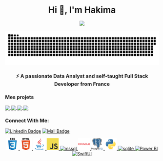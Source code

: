 <h1 align="center">Hi 👋, I'm Hakima</h1>

<p style="margin: 15px;" align="center">
    <img src="https://readme-typing-svg.herokuapp.com?duration=2000&color=FF0099&center=true&vCenter=true&lines=Data+Analyst;Functional+Developer">
</p>

<!-- snake graph -->
<div align="center">
  <picture>
    <source media="(prefers-color-scheme: dark)" srcset="https://github.com/haaaaakima/haaaaakima/blob/main/snake-dark.svg" />
    <source media="(prefers-color-scheme: light), (prefers-color-scheme: no-preference)" srcset="https://github.com/haaaaakima/haaaaakima/blob/main/snake.svg" />
    <img src="https://github.com/haaaaakima/haaaaakima/blob/main/snake.svg" alt="github-snake" />
  </picture>
<!-- <h4> _generated with [Platane/snk](https://platane.me/snk/)_</h4> -->
</div>

<h3 align="center">⚡ A passionate Data Analyst and self-taught Full Stack Developer from France</h3>

### Mes projets

<a href="https://github.com/haaaaakima/rapport-de-stage">
  <img align="center" src="https://github-readme-stats.vercel.app/api/pin/?username=haaaaakima&repo=rapport-de-stage&theme=algolia" />
</a>
<a href="https://github.com/haaaaakima/GOTRIP">
  <img align="center" src="https://github-readme-stats.vercel.app/api/pin/?username=haaaaakima&repo=GOTRIP&theme=algolia" />
</a>
<a href="https://github.com/haaaaakima/projet-airbus/blob/main/README.md">
  <img align="center" src="https://github-readme-stats.vercel.app/api/pin/?username=haaaaakima&repo=Projet-Airbus&theme=algolia" />
</a>
<a href="https://github.com/haaaaakima/projet-swift-appli-iOS">
  <img align="center" src="https://github-readme-stats.vercel.app/api/pin/?username=haaaaakima&repo=Projet-Swift-Appli-iOS&theme=algolia" />
</a>

### Connect With Me:

[![Linkedin Badge](https://img.shields.io/badge/LinkedIn-0077B5?style=for-the-badge&logo=linkedin&logoColor=white)](https://www.linkedin.com/in/hakima-achak) 
[![Mail Badge](https://img.shields.io/badge/Gmail-D14836?style=for-the-badge&logo=gmail&logoColor=white)](mailto:hakimaachak31@gmail.com)

<!-- Top Usage Languages: -->
<p align="center">
    <a href="https://www.w3schools.com/css/" target="_blank" rel="noreferrer"> 
        <img src="https://raw.githubusercontent.com/devicons/devicon/master/icons/css3/css3-original-wordmark.svg" alt="css3" width="40" height="40"/> 
    </a>
    <a href="https://www.w3.org/html/" target="_blank" rel="noreferrer"> 
        <img src="https://raw.githubusercontent.com/devicons/devicon/master/icons/html5/html5-original-wordmark.svg" alt="html5" width="40" height="40"/> 
    </a>
    <a href="https://www.java.com" target="_blank" rel="noreferrer"> 
        <img src="https://raw.githubusercontent.com/devicons/devicon/master/icons/java/java-original.svg" alt="java" width="40" height="40"/> 
    </a>
    <a href="https://developer.mozilla.org/en-US/docs/Web/JavaScript" target="_blank" rel="noreferrer"> 
        <img src="https://raw.githubusercontent.com/devicons/devicon/master/icons/javascript/javascript-original.svg" alt="javascript" width="40" height="40"/> 
    </a>
    <a href="https://www.microsoft.com/en-us/sql-server" target="_blank" rel="noreferrer"> 
        <img src="https://www.svgrepo.com/show/303229/microsoft-sql-server-logo.svg" alt="mssql" width="40" height="40"/> 
    </a>
    <a href="https://www.oracle.com/" target="_blank" rel="noreferrer"> 
        <img src="https://raw.githubusercontent.com/devicons/devicon/master/icons/oracle/oracle-original.svg" alt="oracle" width="40" height="40"/> 
    </a>
    <a href="https://www.postgresql.org" target="_blank" rel="noreferrer"> 
        <img src="https://raw.githubusercontent.com/devicons/devicon/master/icons/postgresql/postgresql-original-wordmark.svg" alt="postgresql" width="40" height="40"/> 
    </a>
    <a href="https://www.python.org" target="_blank" rel="noreferrer"> 
        <img src="https://raw.githubusercontent.com/devicons/devicon/master/icons/python/python-original.svg" alt="python" width="40" height="40"/> 
    </a>
    <a href="https://www.sqlite.org/" target="_blank" rel="noreferrer"> 
        <img src="https://www.vectorlogo.zone/logos/sqlite/sqlite-icon.svg" alt="sqlite" width="40" height="40"/> 
    </a>
    <a href="https://powerbi.microsoft.com/" target="_blank" rel="noreferrer"> 
        <img src="https://upload.wikimedia.org/wikipedia/commons/c/cf/New_Power_BI_Logo.svg" alt="Power BI" width="40" height="40"/> 
    </a>
    <!-- SwiftUI -->
    <a href="https://developer.apple.com/xcode/swiftui/" target="_blank" rel="noreferrer">
        <img src="https://upload.wikimedia.org/wikipedia/commons/9/9d/Swift_logo.svg" alt="SwiftUI" width="40" height="40"/>
    </a>
</p>
